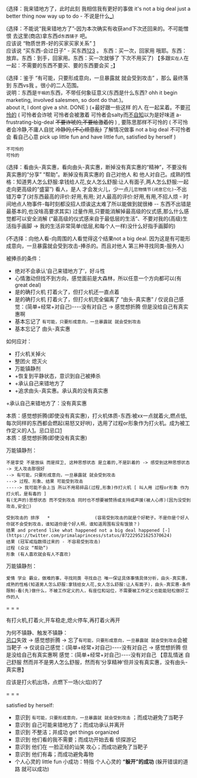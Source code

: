 
(选择：我来错地方了，此时此刻 我相信我有更好的事做 it's not a big deal just a better thing now way up to do - 不说是什么[_](https://github.com/7900ms/000nottheater_deserted_systemsoftware/tree/master/local-window#万用语:你会不会选啊--而不是-该怎么选)[)](https://github.com/7900ms/000nottheater_deserted_systemsoftware/tree/master/local-window#因为会受到攻击-#店家会来暴力推销东西。任何一个元素说出来-店家都想着给你怼回去-他是攥钱图利的!)

(选择：不能说“我来错地方了”-因为本次确实有收获and下次还回来的。不可能憎恨 去这里(商店)拿东西d`东西铺子` 吧。<br>
应该说 “物质世界-好的买家买家关系” [1](https://github.com/7900ms/000nottheater_deserted_systemlibrary/blob/master/supplementary/tram-物质世界.md)<br>
应该说 “买东西-会过日子” - 买东西[1](http://w/#本页-东西是`干嘛的`东西)[2](http://w/#关注在东西：会看。东西附加的营销也没多大意思-卖伞的盼下雨-附加了再多也得除去)[3](https://github.com/7900ms/000nottheater_deserted_systemlibrary/blob/master/supplementary/term-心理-严肃对待.md#商店里挑出一个东西来，就是严肃对待啊) 。 东西：买一次，回家用 哦耶。东西：放弃。东西：到手，回家用。东西：买一次就够了 下次不用买了) 【多跟`实在人`在一起：不需要的东西不要买、要的东西要会买 [-](https://github.com/7900ms/000nottheater_deserted_systemlibrary/blob/master/supplementary/tram-上街-东西-SB店铺.md#所以看人就好了-大众消费者：物美价廉的地方，本身就吸引社会一般人士去购物)】

(选择：鉴于 “有可能，只要形成意向，一旦暴露就 就会受到攻击” ，那么 最终落到 东西vs我 。很小的二人范围。<br>
       说明：东西是`干嘛的`东西，不带任何象征意义(东西是什么东西? ohh it begin marketing, involved salesmen, so dont do that.)。<br>
       about it, I dont give a shit. DONE ) (+最好跟一些这样 的人 在一起呆着。不要[可怜的](https://twitter.com/Ramboy85/status/871522198627811328) ( 可怜者会诈唬 可怜者会被激着 可怜者会salty而[不自知](https://twitter.com/fillinthablankk/status/871555209809580033#all-these-flavors-u-choose-to-be-salty#输了都输了还说啥呀...)以为是好味道 a-frustrating-big-deal ~~不要诈唬的,不要给激着的~~ ) , 要陈思那样不可怜的 ( 不可怜者会冷静,不庸人自扰 ~~冷静的,(不心烦意乱)~~ 了解情况做事 not a big deal 不可怜者会 看自己心意 pick up little fun and have little fun, satisfied by herself )

```
不可怜的
可怜的
```

(选择：看由头-真实惠，看向由头-真实惠，断掉没有真实惠的“精神”，不要没有真实惠的“分享” “帮助”。断掉没有真实惠的 自己对他人 和 他人对自己。成熟的性格：知道男人怎么舒服:拿钱给人花,女人怎么舒服:让人有面子,两人怎么舒服:一起走向更高级的“盛宴”)   看人，是人 才会发火儿，少一点儿`恋物情节(闭息它化)`-不出错万幸了(对东西最高的评价:好用,有用; 对人最高的评价:好用,有用,不招人烦 - 时间地点人物事件-每时刻都没招人烦诶这太难了所以能做到就很棒 -- 东西不出错是最基本的,也没啥高要求其实)    过量作用,只要能消解掉最高级的仪式感,那么什么感觉都可以安全消解 (“最高级的仪式感来自于最低层的生活”、不要对我的(高级)生活指手画脚 -> 我的生活非常简单(低层,和每个人一样)没什么好指手画脚的)

(不选择：向他人看-向周围的人看觉得这个结果not a big deal. 因为这是有可能形成意向，一旦暴露就会受到攻击-捧杀的。而且对他人 第三种寻找同类-服务人)

被捧杀的条件：
- 绝对不会承认‘自己来错地方了’，好斗性
- 心情激动但找不到方向，感觉面前是大森林，所以任意一个方向都可以(有great deal)
- 是的确打火机 打着火了，但打火机还一直点着
- 是的确打火机 打着火了，但打火机完全偏离了 “由头-真实惠” / 仅说自己感觉：(简单+经常+对自己)----没有对自己 -> 感觉想折腾 但是没给自己有真实惠啊
- 基本忘记了 `有可能，只要形成意向，一旦暴露就 就会受到攻击`
- 基本忘记了 由头-真实惠

如何应对：
- 打火机关掉火
- 整团火 熄灭火
- 万能镇静剂
- +恢复到平静状态，意识到自己被捧杀
- +承认自己来错地方了
- +追求由头-真实惠。承认真的没有真实惠

+承认自己来错地方了：没有真实惠

本质：感觉想折腾(即使没有真实惠)，打火机体质-东西:被xx一点就着火,燃点低,每次同样的东西都会燃起(易怒又好哄)，选用了过程or形象作为打火机。成为被工作定义的人[1](https://www.v2ex.com/notes/28139)。忌口忌口[1](https://www.v2ex.com/notes/28066#脱缰野马的感觉-手突然握着了个新机器)<br>
本质：感觉想折腾(即使没有真实惠)

万能镇静剂：
```
不是享受 不是放纵 而是捍卫, 这种思想状态 是立着的,不是趴着的 -> 感受到这种思想状态 -> 无人攻击那很好
--> 有可能，只要形成意向，一旦暴露就 就会受到攻击
---> 过程、形象、结果 可能受到攻击
-----> 我可能不会上当 所以不用易碎品(过程,形象)作打火机 [ 叫人用 过程or形象 作为打火机，是有毒的 ]
有(无声的)思想状态 而不受到攻击 同时也不想要被赞扬或支持或声援(被人心疼)(因为没受到攻击,安全🔐)

受到攻击的 排序   *                 (容易受到攻击的就是个好靶子。不是你是个好人你就不会受到攻击，谁知道你是个好人啊，谁知道周围有没有饿狼？)
结果 and pretend like what happened not a big deal happened [-](https://twitter.com/primalaprincess/status/872229521625370624)
结果 (冠军戒指数得过来的 - 不容易受到攻击)
过程 (众议 “帮助”)
形象 (有人喜欢就会有人不喜欢)
```

万能镇静剂：
```
爱情 学业 霸业，做难的事，寻找同类 寻找自己 唯一保证具体事情具体分析，由头-真实惠，成熟的性格(知道男人怎么舒服:拿钱给女人花,女人怎么舒服:让人有面子)，由头-真实惠-条件限制-看(先)做什么，不被工作定义的人，有座位和站位，不需要被工作定义也能能轻松做好工作的人
```

= = =

有打火机,打着火,开车稳走,熄火停车,再打着火再开

为何不镇静、触发不镇静：<br>
[忌口](https://www.v2ex.com/notes/28066#忌口_老是脱缰野马的感觉-手突然握着了个新机器-自己打头阵呢)失效 -> 感觉想折腾 -> 忘了`有可能，只要形成意向，一旦暴露就 就会受到攻击`会被当靶子 -> 仅说自己感觉：(简单+经常+对自己)----没有对自己 -> 感觉想折腾 但是没给自己有真实惠啊 感觉：(简单+经常+对自己)----没有对自己  【意乱情迷 自己舒服 然而并不是男人怎么舒服，然而有‘分享精神’但并没有真实惠，没有由头-真实惠】

应该是打火机出场，点燃下一场(火焰)的了



= = =

satisfied by herself:
- 意识到 `有可能，只要形成意向，一旦暴露就 就会受到攻击` ；而成功避免了当靶子
- 意识到 自己可能来错地方了；而成功承认并离开
- 意识到 不整洁；并成功 get things organized
- 意识到 他们看的我不需要；而成功开始去看 侦探游记
- 意识到 他们在 一脸正经的讪笑 攻心；而成功避免了当靶子
- 意识到 他们有毒；而成功避免毒物
- 个人心灵的 little fun 小成功：特指 个人心灵的 **“躲开”的成功** (躲开错误的道路 就可以成功)


